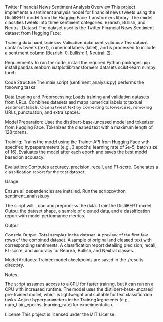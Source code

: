 Twitter Financial News Sentiment Analysis
Overview
This project implements a sentiment analysis model for financial news tweets using the DistilBERT model from the Hugging Face Transformers library. The model classifies tweets into three sentiment categories: Bearish, Bullish, and Neutral.
Dataset
The dataset used is the Twitter Financial News Sentiment dataset from Hugging Face:

Training data: sent_train.csv
Validation data: sent_valid.csv
The dataset contains tweets (text), numerical labels (label), and is processed to include a sentiment column (Bearish: 0, Bullish: 1, Neutral: 2).

Requirements
To run the code, install the required Python packages:
pip install pandas seaborn matplotlib transformers datasets scikit-learn numpy torch

Code Structure
The main script (sentiment_analysis.py) performs the following tasks:

Data Loading and Preprocessing:
Loads training and validation datasets from URLs.
Combines datasets and maps numerical labels to textual sentiment labels.
Cleans tweet text by converting to lowercase, removing URLs, punctuation, and extra spaces.


Model Preparation:
Uses the distilbert-base-uncased model and tokenizer from Hugging Face.
Tokenizes the cleaned text with a maximum length of 128 tokens.


Training:
Trains the model using the Trainer API from Hugging Face with specified hyperparameters (e.g., 3 epochs, learning rate of 2e-5, batch size of 16).
Evaluates the model after each epoch and saves the best model based on accuracy.


Evaluation:
Computes accuracy, precision, recall, and F1-score.
Generates a classification report for the test dataset.



Usage

Ensure all dependencies are installed.
Run the script:python sentiment_analysis.py


The script will:
Load and preprocess the data.
Train the DistilBERT model.
Output the dataset shape, a sample of cleaned data, and a classification report with model performance metrics.



Output

Console Output:
Total samples in the dataset.
A preview of the first few rows of the combined dataset.
A sample of original and cleaned text with corresponding sentiments.
A classification report detailing precision, recall, F1-score, and accuracy for Bearish, Bullish, and Neutral classes.


Model Artifacts:
Trained model checkpoints are saved in the ./results directory.



Notes

The script assumes access to a GPU for faster training, but it can run on a CPU with increased runtime.
The model uses the distilbert-base-uncased pre-trained model, which is lightweight and suitable for text classification tasks.
Adjust hyperparameters in the TrainingArguments (e.g., num_train_epochs, learning_rate) for experimentation.

License
This project is licensed under the MIT License.
